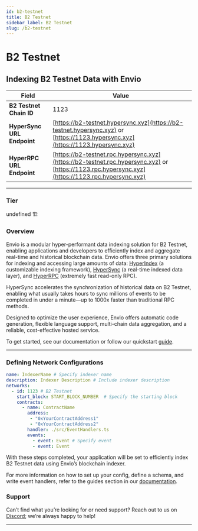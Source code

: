 ```yaml
---
id: b2-testnet
title: B2 Testnet
sidebar_label: B2 Testnet
slug: /b2-testnet
---
```


# B2 Testnet

## Indexing B2 Testnet Data with Envio

| **Field**                     | **Value**                                                                                          |
|-------------------------------|----------------------------------------------------------------------------------------------------|
| **B2 Testnet Chain ID**     | 1123                                                                                            |
| **HyperSync URL Endpoint**    | [https://b2-testnet.hypersync.xyz](https://b2-testnet.hypersync.xyz) or [https://1123.hypersync.xyz](https://1123.hypersync.xyz) |
| **HyperRPC URL Endpoint**     | [https://b2-testnet.rpc.hypersync.xyz](https://b2-testnet.rpc.hypersync.xyz) or [https://1123.rpc.hypersync.xyz](https://1123.rpc.hypersync.xyz) |

---

### Tier

undefined 🏗️

### Overview

Envio is a modular hyper-performant data indexing solution for B2 Testnet, enabling applications and developers to efficiently index and aggregate real-time and historical blockchain data. Envio offers three primary solutions for indexing and accessing large amounts of data: [HyperIndex](/docs/HyperIndex/overview) (a customizable indexing framework), [HyperSync](/docs/HyperSync/overview) (a real-time indexed data layer), and [HyperRPC](/docs/HyperSync/overview-hyperrpc) (extremely fast read-only RPC).

HyperSync accelerates the synchronization of historical data on B2 Testnet, enabling what usually takes hours to sync millions of events to be completed in under a minute—up to 1000x faster than traditional RPC methods.

Designed to optimize the user experience, Envio offers automatic code generation, flexible language support, multi-chain data aggregation, and a reliable, cost-effective hosted service.

To get started, see our documentation or follow our quickstart [guide](/docs/HyperIndex/contract-import).

---

### Defining Network Configurations

```yaml
name: IndexerName # Specify indexer name
description: Indexer Description # Include indexer description
networks:
  - id: 1123 # B2 Testnet  
    start_block: START_BLOCK_NUMBER  # Specify the starting block
    contracts:
      - name: ContractName
        address:
         - "0xYourContractAddress1"
         - "0xYourContractAddress2"
        handler: ./src/EventHandlers.ts
        events:
          - event: Event # Specify event
          - event: Event
```

With these steps completed, your application will be set to efficiently index B2 Testnet data using Envio’s blockchain indexer.

For more information on how to set up your config, define a schema, and write event handlers, refer to the guides section in our [documentation](/docs/HyperIndex/configuration-file).

### Support

Can’t find what you’re looking for or need support? Reach out to us on [Discord](https://discord.com/invite/Q9qt8gZ2fX); we’re always happy to help!

---
